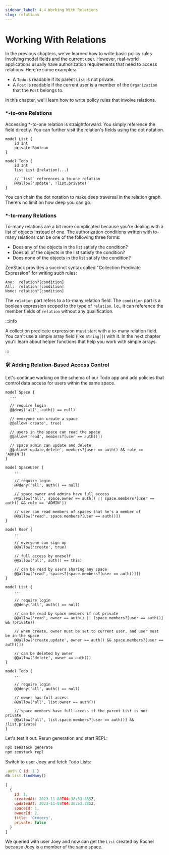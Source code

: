 ```yaml
---
sidebar_label: 4.4 Working With Relations
slug: relations
---
```


# Working With Relations

In the previous chapters, we've learned how to write basic policy rules involving model fields and the current user. However, real-world applications usually have authorization requirements that need to access relations. Here're some examples:

- A `Todo` is readable if its parent `List` is not private.
- A `Post` is readable if the current user is a member of the `Organization` that the `Post` belongs to.

In this chapter, we'll learn how to write policy rules that involve relations.

### *-to-one Relations

Accessing *-to-one relation is straightforward. You simply reference the field directly. You can further visit the relation's fields using the dot notation.

```zmodel
model List {
    id Int
    private Boolean
}

model Todo {
    id Int
    list List @relation(...)

    // `list` references a to-one relation
    @@allow('update', !list.private)
}
```

You can chain the dot notation to make deep traversal in the relation graph. There's no limit on how deep you can go.

### *-to-many Relations

To-many relations are a bit more complicated because you're dealing with a list of objects instead of one. The authorization conditions written with to-many relations can be one of the following three forms:

- Does any of the objects in the list satisfy the condition?
- Does all of the objects in the list satisfy the condition?
- Does none of the objects in the list satisfy the condition?

ZenStack provides a succinct syntax called "Collection Predicate Expression" for writing such rules:

```
Any:  relation?[condition]
All:  relation![condition]
None: relation^[condition]
```

The `relation` part refers to a to-many relation field. The `condition` part is a boolean expression scoped to the type of `relation`. I.e., it can reference the member fields of `relation` without any qualification.

:::info

A collection predicate expression must start with a to-many relation field. You can't use a simple array field (like `String[]`) with it. In the next chapter you'll learn about helper functions that help you work with simple arrays.

:::

### 🛠️ Adding Relation-Based Access Control

Let's continue working on the schema of our Todo app and add policies that control data access for users within the same space.

```zmodel title="schema.zmodel"
model Space {
  ...

  // require login
  @@deny('all', auth() == null)

  // everyone can create a space
  @@allow('create', true)

  // users in the space can read the space
  @@allow('read', members?[user == auth()])

  // space admin can update and delete
  @@allow('update,delete', members?[user == auth() && role == 'ADMIN'])
}

model SpaceUser {
    ...

    // require login
    @@deny('all', auth() == null)

    // space owner and admins have full access
    @@allow('all', space.owner == auth() || space.members?[user == auth() && role == 'ADMIN'])

    // user can read members of spaces that he's a member of
    @@allow('read', space.members?[user == auth()])
}

model User {
    ...

    // everyone can sign up
    @@allow('create', true)

    // full access by oneself
    @@allow('all', auth() == this)

    // can be read by users sharing any space
    @@allow('read', spaces?[space.members?[user == auth()]])
}

model List {
    ...

    // require login
    @@deny('all', auth() == null)

    // can be read by space members if not private
    @@allow('read', owner == auth() || (space.members?[user == auth()] && !private))

    // when create, owner must be set to current user, and user must be in the space
    @@allow('create,update', owner == auth() && space.members?[user == auth()])

    // can be deleted by owner
    @@allow('delete', owner == auth())
}

model Todo {
    ...

    // require login
    @@deny('all', auth() == null)

    // owner has full access
    @@allow('all', list.owner == auth())

    // space members have full access if the parent List is not private
    @@allow('all', list.space.members?[user == auth()] && !list.private)
}
```

Let's test it out. Rerun generation and start REPL:

```bash
npx zenstack generate
npx zenstack repl
```

Switch to user Joey and fetch Todo Lists:

```js
.auth { id: 1 }
db.list.findMany()
```

```js
[
  {
    id: 1,
    createdAt: 2023-11-08T04:38:53.385Z,
    updatedAt: 2023-11-08T04:38:53.385Z,
    spaceId: 1,
    ownerId: 2,
    title: 'Grocery',
    private: false
  }
]
```

We queried with user Joey and now can get the `List` created by Rachel because Joey is a member of the same space.
